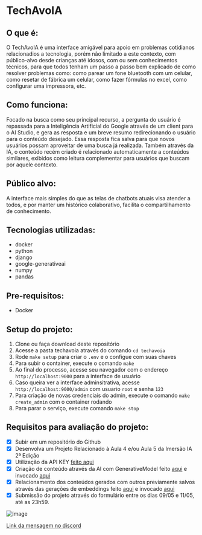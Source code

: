 # TechAvoIA

## O que é:
O TechAvoIA é uma interface amigável para apoio em problemas cotidianos relacionadios a tecnologia, porém não limitado a este contexto, com público-alvo desde crianças até idosos, com ou sem conhecimentos técnicos, para que todos tenham um passo a passo bem explicado de como resolver problemas como: como parear um fone bluetooth com um celular, como resetar de fábrica um celular, como fazer fórmulas no excel, como configurar uma impressora, etc.


## Como funciona:
Focado na busca como seu principal recurso, a pergunta do usuário é repassada para a Inteligência Artificial do Google através de um client para o AI Studio, e gera as resposta e um breve resumo redirecionando o usuário para o conteúdo desejado. Essa resposta fica salva para que novos usuários possam aproveitar de uma busca já realizada. Também através da IA, o conteúdo recém criado é relacionado automaticamente a conteúdos similares, exibidos como leitura complementar para usuários que buscam por aquele contexto.


## Público alvo:
A interface mais simples do que as telas de chatbots atuais visa atender a todos, e por manter um histórico colaborativo, facilita o compartilhamento de conhecimento.


## Tecnologias utilizadas:
- docker
- python
- django
- google-generativeai
- numpy
- pandas

## Pre-requisitos:
- Docker


## Setup do projeto:
1. Clone ou faça download deste repositório
2. Acesse a pasta techavoia através do comando `cd techavoia`
3. Rode `make setup` para criar o `.env` e o configue com suas chaves
4. Para subir o container, execute o comando `make`
5. Ao final do processo, acesse seu navegador com o endereço `http://localhost:9000` para a interface de usuário
6. Caso queira ver a interface adminsitrativa, acesse `http://localhost:9000/admin` com usuario `root` e senha `123`
7. Para criação de novas credenciais do admin, execute o comando `make create_admin` com o container rodando
8. Para parar o serviço, execute comando `make stop`


## Requisitos para avaliação do projeto:
- [x] Subir em um repositório do Github
- [x] Desenvolva um Projeto Relacionado à Aula 4 e/ou Aula 5 da Imersão IA 2ª Edição
- [x] Utilização da API KEY [feito aqui](https://github.com/zejuniortdr/techavoia/blob/0ef52fb44eea92cf3feab1a424ef3e21c796352d/apps/clients/aistudio.py#L11)
- [x] Criação de conteúdo através da AI com GenerativeModel feito [aqui](https://github.com/zejuniortdr/techavoia/blob/2199d5b998321742e5e69a8c1cfd728bb8e906e4/apps/clients/aistudio.py#L28-L39) e invocado [aqui](https://github.com/zejuniortdr/techavoia/blob/34cf0406fe8b4736df1feb7aa9358e491c36462a/apps/articles/models.py#L46)
- [x] Relacionamento dos conteúdos gerados com outros previamente salvos através das gerações de embeddings feito [aqui](https://github.com/zejuniortdr/techavoia/blob/2199d5b998321742e5e69a8c1cfd728bb8e906e4/apps/clients/aistudio.py#L41-L62) e invocado [aqui](https://github.com/zejuniortdr/techavoia/blob/34cf0406fe8b4736df1feb7aa9358e491c36462a/apps/articles/tasks.py#L45)
- [x] Submissão do projeto através do formulário entre os dias 09/05 e 11/05, até as 23h59.

![image](https://github.com/zejuniortdr/techavoia/assets/1136994/d72db064-a10c-4bb6-a30a-eec17ed10fad)

[Link da mensagem no discord](https://discordapp.com/channels/1228404913705451612/1228406162618060913/1238742276847697931)
